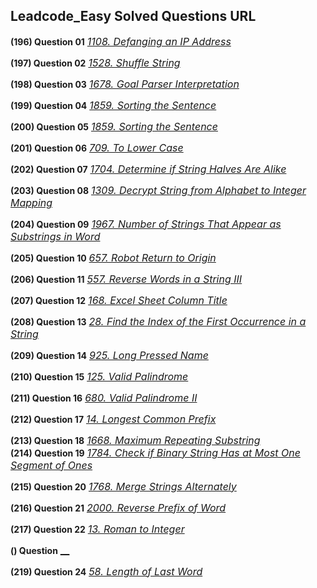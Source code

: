 ## Leadcode_Easy Solved Questions URL

**(196) Question 01** <a href="https://leetcode.com/problems/defanging-an-ip-address/submissions/939992990/" target="_blank" style="font-size: 16px;dispaly:inline-block;">_1108. Defanging an IP Address_</a> <br/>

**(197) Question 02** <a href="https://leetcode.com/problems/shuffle-string/submissions/940001682/" target="_blank" style="font-size: 16px;dispaly:inline-block;">_1528. Shuffle String_</a> <br/>

**(198) Question 03** <a href="https://leetcode.com/problems/goal-parser-interpretation/submissions/940014434/" target="_blank" style="font-size: 16px;dispaly:inline-block;">_1678. Goal Parser Interpretation_</a> <br/>

**(199) Question 04** <a href="https://leetcode.com/problems/sorting-the-sentence/submissions/940038521/" target="_blank" style="font-size: 16px;dispaly:inline-block;">_1859. Sorting the Sentence_</a> <br/>


**(200) Question 05** <a href="https://leetcode.com/problems/sorting-the-sentence/submissions/940038521/" target="_blank" style="font-size: 16px;dispaly:inline-block;">_1859. Sorting the Sentence_</a> <br/>

**(201) Question 06** <a href="https://leetcode.com/problems/to-lower-case/submissions/940056243/" target="_blank" style="font-size: 16px;dispaly:inline-block;">_709. To Lower Case_</a> <br/>

**(202) Question 07** <a href="https://leetcode.com/problems/determine-if-string-halves-are-alike/submissions/940063778/" target="_blank" style="font-size: 16px;dispaly:inline-block;">_1704. Determine if String Halves Are Alike_</a> <br/>

**(203) Question 08** <a href="https://leetcode.com/problems/decrypt-string-from-alphabet-to-integer-mapping/submissions/940404383/" target="_blank" style="font-size: 16px;dispaly:inline-block;">_1309. Decrypt String from Alphabet to Integer Mapping_</a> <br/>

**(204) Question 09** <a href="https://leetcode.com/problems/number-of-strings-that-appear-as-substrings-in-word/submissions/940416823/" target="_blank" style="font-size: 16px;dispaly:inline-block;">_1967. Number of Strings That Appear as Substrings in Word_</a> <br/>

**(205) Question 10** <a href="https://leetcode.com/problems/robot-return-to-origin/submissions/940451563/" target="_blank" style="font-size: 16px;dispaly:inline-block;">_657. Robot Return to Origin_</a> <br/>

**(206) Question 11** <a href="https://leetcode.com/problems/reverse-words-in-a-string-iii/submissions/940467572/" target="_blank" style="font-size: 16px;dispaly:inline-block;">_557. Reverse Words in a String III_</a> <br/>

**(207) Question 12** <a href="https://leetcode.com/problems/excel-sheet-column-title/submissions/940553131/" target="_blank" style="font-size: 16px;dispaly:inline-block;">_168. Excel Sheet Column Title_</a> <br/>

**(208) Question 13** <a href="https://leetcode.com/problems/find-the-index-of-the-first-occurrence-in-a-string/submissions/940566902/" target="_blank" style="font-size: 16px;dispaly:inline-block;">_28. Find the Index of the First Occurrence in a String_</a> <br/>

**(209) Question 14** <a href="https://leetcode.com/problems/long-pressed-name/submissions/940612906/" target="_blank" style="font-size: 16px;dispaly:inline-block;">_925. Long Pressed Name_</a> <br/>

**(210) Question 15** <a href="https://leetcode.com/problems/valid-palindrome/submissions/940637989/" target="_blank" style="font-size: 16px;dispaly:inline-block;">_125. Valid Palindrome_</a> <br/>


**(211) Question 16** <a href="https://leetcode.com/problems/valid-palindrome-ii/submissions/940910562/" target="_blank" style="font-size: 16px;dispaly:inline-block;">_680. Valid Palindrome II_</a> <br/>

**(212) Question 17** <a href="https://leetcode.com/problems/longest-common-prefix/submissions/940944147/" target="_blank" style="font-size: 16px;dispaly:inline-block;">_14. Longest Common Prefix_</a> <br/>

**(213) Question 18** <a href="https://leetcode.com/problems/maximum-repeating-substring/submissions/940966189/" target="_blank" style="font-size: 16px;dispaly:inline-block;">_1668. Maximum Repeating Substring_</a> <br/>
**(214) Question 19** <a href="https://leetcode.com/problems/check-if-binary-string-has-at-most-one-segment-of-ones/submissions/940973514/" target="_blank" style="font-size: 16px;dispaly:inline-block;">_1784. Check if Binary String Has at Most One Segment of Ones_</a> <br/>

**(215) Question 20** <a href="https://leetcode.com/problems/merge-strings-alternately/submissions/940982177/" target="_blank" style="font-size: 16px;dispaly:inline-block;">_1768. Merge Strings Alternately_</a> <br/>

**(216) Question 21** <a href="https://leetcode.com/problems/reverse-prefix-of-word/submissions/940986841/" target="_blank" style="font-size: 16px;dispaly:inline-block;">_2000. Reverse Prefix of Word_</a> <br/>

**(217) Question 22** <a href="https://leetcode.com/problems/roman-to-integer/submissions/941385070/" target="_blank" style="font-size: 16px;dispaly:inline-block;">_13. Roman to Integer_</a> <br/>

**() Question** <a href="" target="_blank" style="font-size: 16px;dispaly:inline-block;">__</a> <br/>

**(219) Question 24** <a href="https://leetcode.com/problems/length-of-last-word/submissions/940995659/" target="_blank" style="font-size: 16px;dispaly:inline-block;">_58. Length of Last Word_</a> <br/> 


 
